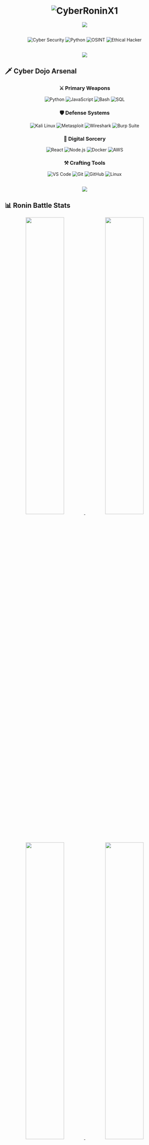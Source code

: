 <h1 align="center">
  <img src="https://readme-typing-svg.herokuapp.com/?font=Orbitron&size=35&duration=4000&color=00FF00&center=true&vCenter=true&width=500&lines=⚡+CYBER+RONIN+X1+⚡;🔥+Digital+Samurai+🔥;🛡️+White+Hat+Hacker+🛡️;💻+Code+Warrior+💻" alt="CyberRoninX1" />
</h1>

<div align="center">
  <img src="https://capsule-render.vercel.app/api?type=waving&color=gradient&height=150&section=header&animation=blinking&text=CyberRoninX1&fontSize=50&fontAlignY=40&desc=Digital%20Warrior%20%7C%20Code%20Samurai&descAlignY=65" />
</div>

<br/>

<div align="center">
  
  ![Cyber Security](https://img.shields.io/badge/-CYBER%20SECURITY-00FF00?style=for-the-badge&logo=icloud&logoColor=black)
  ![Python](https://img.shields.io/badge/-PYTHON%20SORCERER-3776AB?style=for-the-badge&logo=python&logoColor=white)
  ![OSINT](https://img.shields.io/badge/-OSINT%20HUNTER-FF6B6B?style=for-the-badge&logo=eye&logoColor=white)
  ![Ethical Hacker](https://img.shields.io/badge/-ETHICAL%20HACKER-8A2BE2?style=for-the-badge&logo=key&logoColor=white)

</div>

<br/>

<div align="center">
  <img src="https://user-images.githubusercontent.com/73097560/115834477-dbab4500-a447-11eb-908a-139a6edaec5c.gif"/>
</div>

## 🗡️ <b>Cyber Dojo Arsenal</b>

<div align="center">

### **⚔️ Primary Weapons**
![Python](https://img.shields.io/badge/Python-3776AB?style=for-the-badge&logo=python&logoColor=white)
![JavaScript](https://img.shields.io/badge/JavaScript-F7DF1E?style=for-the-badge&logo=javascript&logoColor=black)
![Bash](https://img.shields.io/badge/Bash-4EAA25?style=for-the-badge&logo=gnu-bash&logoColor=white)
![SQL](https://img.shields.io/badge/SQL-4479A1?style=for-the-badge&logo=sql&logoColor=white)

### **🛡️ Defense Systems**
![Kali Linux](https://img.shields.io/badge/Kali%20Linux-557C94?style=for-the-badge&logo=kali-linux&logoColor=white)
![Metasploit](https://img.shields.io/badge/Metasploit-FF6C37?style=for-the-badge&logo=metasploit&logoColor=white)
![Wireshark](https://img.shields.io/badge/Wireshark-1679A7?style=for-the-badge&logo=wireshark&logoColor=white)
![Burp Suite](https://img.shields.io/badge/Burp%20Suite-FF6C37?style=for-the-badge)

### **🔮 Digital Sorcery**
![React](https://img.shields.io/badge/React-61DAFB?style=for-the-badge&logo=react&logoColor=black)
![Node.js](https://img.shields.io/badge/Node.js-339933?style=for-the-badge&logo=nodedotjs&logoColor=white)
![Docker](https://img.shields.io/badge/Docker-2496ED?style=for-the-badge&logo=docker&logoColor=white)
![AWS](https://img.shields.io/badge/AWS-FF9900?style=for-the-badge&logo=amazonaws&logoColor=white)

### **⚒️ Crafting Tools**
![VS Code](https://img.shields.io/badge/VS%20Code-007ACC?style=for-the-badge&logo=visual-studio-code&logoColor=white)
![Git](https://img.shields.io/badge/Git-F05032?style=for-the-badge&logo=git&logoColor=white)
![GitHub](https://img.shields.io/badge/GitHub-181717?style=for-the-badge&logo=github&logoColor=white)
![Linux](https://img.shields.io/badge/Linux-FCC624?style=for-the-badge&logo=linux&logoColor=black)

</div>

<br/>

<div align="center">
  <img src="https://user-images.githubusercontent.com/73097560/115834477-dbab4500-a447-11eb-908a-139a6edaec5c.gif"/>
</div>

## 📊 <b>Ronin Battle Stats</b>

<div align="center">
  
  <a href="https://github.com/CyberRoninX1">
    <img width="49%" src="https://github-readme-stats.vercel.app/api?username=CyberRoninX1&show_icons=true&include_all_commits=true&count_private=true&theme=radical&hide_border=true&bg_color=0D1117&title_color=00FF00&icon_color=00FF00" />
    <img width="49%" src="https://github-readme-streak-stats.herokuapp.com/?user=CyberRoninX1&theme=radical&hide_border=true&background=0D1117&ring=00FF00&fire=00FF00&currStreakLabel=00FF00" />
  </a>

  <br/><br/>
  
  <a href="https://github.com/CyberRoninX1">
    <img width="49%" src="https://github-readme-stats.vercel.app/api/top-langs/?username=CyberRoninX1&layout=compact&theme=radical&hide_border=true&bg_color=0D1117&title_color=00FF00&text_color=FFFFFF" />
    <img width="49%" src="https://github-profile-trophy.vercel.app/?username=CyberRoninX1&theme=radical&no-frame=true&no-bg=true&margin-w=4&row=2&column=4" />
  </a>

</div>

<br/>

<div align="center">
  <img src="https://user-images.githubusercontent.com/73097560/115834477-dbab4500-a447-11eb-908a-139a6edaec5c.gif"/>
</div>

<br/>

<div align="center">
  <img src="https://user-images.githubusercontent.com/73097560/115834477-dbab4500-a447-11eb-908a-139a6edaec5c.gif"/>
</div>

## 🌐 <b>Digital Footprint</b>

<div align="center">

[![Twitter](https://img.shields.io/badge/Twitter-1DA1F2?style=for-the-badge&logo=twitter&logoColor=white)](https://twitter.com/CyberRoninX1)
[![LinkedIn](https://img.shields.io/badge/LinkedIn-0077B5?style=for-the-badge&logo=linkedin&logoColor=white)](https://linkedin.com/in/CyberRoninX1)
[![Discord](https://img.shields.io/badge/Discord-7289DA?style=for-the-badge&logo=discord&logoColor=white)](https://discord.gg/CyberRoninX1)
[![Telegram](https://img.shields.io/badge/Telegram-26A5E4?style=for-the-badge&logo=telegram&logoColor=white)](https://t.me/CyberRoninX1)
[![ProtonMail](https://img.shields.io/badge/ProtonMail-8B89CC?style=for-the-badge&logo=protonmail&logoColor=white)](mailto:CyberRoninX1@protonmail.com)

</div>

<br/>

<div align="center">
  <img src="https://user-images.githubusercontent.com/73097560/115834477-dbab4500-a447-11eb-908a-139a6edaec5c.gif"/>
</div>

## 🐍 <b>Ronin's Path</b>

<div align="center">
  
  ![Snake Animation](https://github.com/CyberRoninX1/CyberRoninX1/blob/output/github-contribution-grid-snake.svg)
  
</div>

<br/>

<div align="center">
  <img src="https://user-images.githubusercontent.com/73097560/115834477-dbab4500-a447-11eb-908a-139a6edaec5c.gif"/>
</div>

🎵 <b>Ronin's Battle Theme</b>
<div align="center">
https://novatorem-coral-nine-46.vercel.app/api/spotify?background_color=0d1117&border_color=00ff00

</div>
<div align="center"> <img src="https://user-images.githubusercontent.com/73097560/115834477-dbab4500-a447-11eb-908a-139a6edaec5c.gif"/> </div>

## 📜 <b>Code Chronicles</b>

<!--START_SECTION:waka-->
```text
Python       ████████████████████░░░░   85.2% 
JavaScript   ██████░░░░░░░░░░░░░░░░░░   12.1%
Bash         ██░░░░░░░░░░░░░░░░░░░░░░    2.3%
Other        ░░░░░░░░░░░░░░░░░░░░░░░░    0.4%
